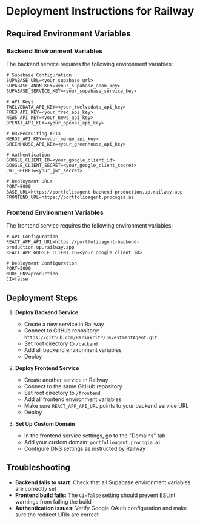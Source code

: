 # Deployment Instructions for Railway

## Required Environment Variables

### Backend Environment Variables

The backend service requires the following environment variables:

```
# Supabase Configuration
SUPABASE_URL=<your_supabase_url>
SUPABASE_ANON_KEY=<your_supabase_anon_key>
SUPABASE_SERVICE_KEY=<your_supabase_service_key>

# API Keys
TWELVEDATA_API_KEY=<your_twelvedata_api_key>
FRED_API_KEY=<your_fred_api_key>
NEWS_API_KEY=<your_news_api_key>
OPENAI_API_KEY=<your_openai_api_key>

# HR/Recruiting APIs
MERGE_API_KEY=<your_merge_api_key>
GREENHOUSE_API_KEY=<your_greenhouse_api_key>

# Authentication
GOOGLE_CLIENT_ID=<your_google_client_id>
GOOGLE_CLIENT_SECRET=<your_google_client_secret>
JWT_SECRET=<your_jwt_secret>

# Deployment URLs
PORT=8000
BASE_URL=https://portfolioagent-backend-production.up.railway.app
FRONTEND_URL=https://portfolioagent.procogia.ai
```

### Frontend Environment Variables

The frontend service requires the following environment variables:

```
# API Configuration
REACT_APP_API_URL=https://portfolioagent-backend-production.up.railway.app
REACT_APP_GOOGLE_CLIENT_ID=<your_google_client_id>

# Deployment Configuration
PORT=3000
NODE_ENV=production
CI=false
```

## Deployment Steps

1. **Deploy Backend Service**
   - Create a new service in Railway
   - Connect to GitHub repository: `https://github.com/HarsukritP/InvestmentAgent.git`
   - Set root directory to `/backend`
   - Add all backend environment variables
   - Deploy

2. **Deploy Frontend Service**
   - Create another service in Railway
   - Connect to the same GitHub repository
   - Set root directory to `/frontend`
   - Add all frontend environment variables
   - Make sure `REACT_APP_API_URL` points to your backend service URL
   - Deploy

3. **Set Up Custom Domain**
   - In the frontend service settings, go to the "Domains" tab
   - Add your custom domain: `portfolioagent.procogia.ai`
   - Configure DNS settings as instructed by Railway

## Troubleshooting

- **Backend fails to start**: Check that all Supabase environment variables are correctly set
- **Frontend build fails**: The `CI=false` setting should prevent ESLint warnings from failing the build
- **Authentication issues**: Verify Google OAuth configuration and make sure the redirect URIs are correct 